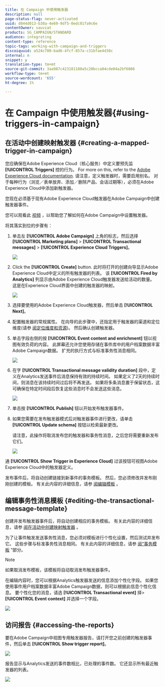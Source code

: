 ```yaml
---
title: 在 Campaign 中使用触发器
description: null
page-status-flag: never-activated
uuid: d844d013-b38a-4e69-9df5-0edc01fa9c6e
contentOwner: sauviat
products: SG_CAMPAIGN/STANDARD
audience: integrating
content-type: reference
topic-tags: working-with-campaign-and-triggers
discoiquuid: a524c700-bad6-4fcf-857a-c31bfae4d30c
internal: n
snippet: y
translation-type: tm+mt
source-git-commit: 3aa987c423181180a5c20bcca04cde04a2bf6086
workflow-type: tm+mt
source-wordcount: '655'
ht-degree: 1%

---
```



# 在 Campaign 中使用触发器{#using-triggers-in-campaign}

## 在活动中创建映射触发器 {#creating-a-mapped-trigger-in-campaign}

您应确保在Adobe Experience Cloud（核心服务）中定义要预先监 **[!UICONTROL Triggers]** 控的行为。 For more on this, refer to the [Adobe Experience Cloud documentation](https://marketing.adobe.com/resources/help/en_US/mcloud/triggers.html). 请注意，定义触发器时，需要启用别名。 对于每种行为（浏览／表单放弃、添加／删除产品、会话过期等），必须在Adobe Experience Cloud中添加新触发器。

您现在必须基于现有Adobe Experience Cloud触发器在Adobe Campaign中创建触发器事件。

您可以观看此 [视频](https://helpx.adobe.com/marketing-cloud/how-to/email-marketing.html#step-two) ，以帮助您了解如何在Adobe Campaign中设置触发器。

将其落实到位的步骤有：

1. 单击左 **[!UICONTROL Adobe Campaign]** 上角的标志，然后选择 **[!UICONTROL Marketing plans]** > **[!UICONTROL Transactional messages]** > **[!UICONTROL Experience Cloud Triggers]**。

   ![](assets/remarketing_1.png)

1. Click the **[!UICONTROL Create]** button. 此时将打开的创建向导显示Adobe Experience Cloud中定义的所有触发器的列表。 该 **[!UICONTROL Fired by Analytics]** 列显示由Adobe Experience Cloud触发器发送给活动的数量。 这是在Experience Cloud界面中创建的触发器的映射。

   ![](assets/remarketing_2.png)

1. 选择要使用的Adobe Experience Cloud触发器，然后单击 **[!UICONTROL Next]**。
1. 配置触发器的常规属性。 在向导的此步骤中，还指定用于触发器的渠道和定位维度(请参 [阅定位维度和资源](../../automating/using/query.md#targeting-dimensions-and-resources))。 然后确认创建触发器。
1. 单击字段右侧的按 **[!UICONTROL Event content and enrichment]** 钮以视图有效负荷的内容。 此屏幕还允许您使用存储在事件库中的用户档案数据丰富Adobe Campaign数据。 扩充的执行方式与标准事务性消息相同。

   ![](assets/remarketing_3.png)

1. 在字 **[!UICONTROL Transactional message validity duration]** 段中，定义在Analytics发送事件后消息保持有效的持续时间。 如果定义了2天的持续时间，则消息在该持续时间过后将不再发送。 如果将多条消息置于保留状态，这可确保在特定时间段后恢复这些消息时不会发送这些消息。

   ![](assets/remarketing_4.png)

1. 单击按 **[!UICONTROL Publish]** 钮以开始发布触发器事件。
1. 如果您需要在发布触发器模式后对触发器事件进行更改，请单击 **[!UICONTROL Update schema]** 按钮以检索最新更改。

   请注意，此操作将取消发布您的触发器和事务性消息，之后您将需要重新发布它们。

   ![](assets/remarketing_11.png)

通 **[!UICONTROL Show Trigger in Experience Cloud]** 过该按钮可视图Adobe Experience Cloud中的触发器定义。

发布事件后，将自动创建链接到新事件的事务模板。 然后，您必须修改并发布刚刚创建的模板。 有关此内容的详细信息，请参 [阅编辑模板](../../start/using/marketing-activity-templates.md) 。

## 编辑事务性消息模板 {#editing-the-transactional-message-template}

创建并发布触发器事件后，将自动创建相应的事务模板。 有关此内容的详细信息，请参 [阅在活动中创建映射触发器](#creating-a-mapped-trigger-in-campaign) 。

为了让事件触发发送事务性消息，您必须对模板进行个性化设置，然后测试并发布它。 这些步骤与标准事务性消息相同。 有关此内容的详细信息，请参 [阅“事务模板](../../channels/using/event-transactional-messages.md#personalizing-a-transactional-message) ”部分。

>[!NOTE]
>
>如果取消发布模板，该模板将自动取消发布触发器事件。

在编辑内容时，您可以根据Analytics触发器发送的信息添加个性化字段。 如果您使用事件用户档案数据丰富Adobe Campaign数据，则可以根据此信息个性化信息。 要个性化您的消息，请选 **[!UICONTROL Transactional event]** 择> **[!UICONTROL Event context]** 并选择一个字段。

![](assets/remarketing_8.png)

## 访问报告 {#accessing-the-reports}

要在Adobe Campaign中视图专用触发器报告，请打开您之前创建的触发器事件，然后单击 **[!UICONTROL Show trigger report]**。

![](assets/remarketing_9.png)

报告显示与Analytics发送的事件数相比，已处理的事件数。 它还显示所有最近触发器的列表。

![](assets/trigger_uc_browse_14.png)

